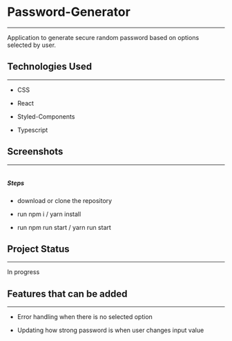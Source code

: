 <h1>Password-Generator</h1>
<hr><p>Application to generate secure random password based on options selected by user.</p><h2>Technologies Used</h2>
<hr><ul>
<li>CSS</li>
</ul><ul>
<li>React</li>
</ul><ul>
<li>Styled-Components</li>
</ul><ul>
<li>Typescript</li>
</ul><h2>Screenshots</h2>
<hr><p><img src="https://i.postimg.cc/vmCLYdRR/img.png" alt=""></p><h5>Steps</h5><ul>
<li>download or clone the repository</li>
</ul><ul>
<li>run npm i / yarn install</li>
</ul><ul>
<li>run npm run start / yarn run start</li>
</ul><h2>Project Status</h2>
<hr><p>In progress</p><h2>Features that can be added</h2>
<hr><ul>
<li>Error handling when there is no selected option</li>
</ul><ul>
<li>Updating how strong password is when user changes input value</li>
</ul>